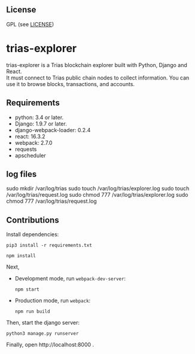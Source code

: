 ## License
GPL (see [LICENSE](http://www.gnu.org/licenses/gpl.html))

# trias-explorer
trias-explorer is a Trias blockchain explorer built with Python, Django and React.    
It must connect to Trias public chain nodes to collect information. You can use it to browse blocks, transactions, and accounts.

## Requirements
 - python: 3.4 or later.
 - Django: 1.9.7 or later.
 - django-webpack-loader: 0.2.4
 - react: 16.3.2
 - webpack: 2.7.0
 - requests
 - apscheduler

## log files
sudo mkdir /var/log/trias
sudo touch /var/log/trias/explorer.log
sudo touch /var/log/trias/request.log
sudo chmod 777 /var/log/trias/explorer.log
sudo chmod 777 /var/log/trias/request.log

## Contributions
Install dependencies: 

```
pip3 install -r requirements.txt
```
```
npm install
```

Next,
- Development mode, run `webpack-dev-server`: 
  
  `npm start`
  
- Production mode, run `webpack`: 
  
  `npm run build`

Then, start the django server: 

`python3 manage.py runserver`

Finally, open http://localhost:8000 .
